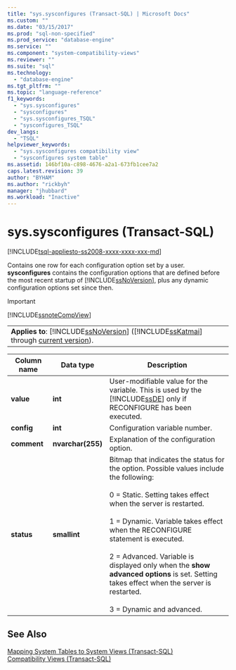 ```yaml
---
title: "sys.sysconfigures (Transact-SQL) | Microsoft Docs"
ms.custom: ""
ms.date: "03/15/2017"
ms.prod: "sql-non-specified"
ms.prod_service: "database-engine"
ms.service: ""
ms.component: "system-compatibility-views"
ms.reviewer: ""
ms.suite: "sql"
ms.technology: 
  - "database-engine"
ms.tgt_pltfrm: ""
ms.topic: "language-reference"
f1_keywords: 
  - "sys.sysconfigures"
  - "sysconfigures"
  - "sys.sysconfigures_TSQL"
  - "sysconfigures_TSQL"
dev_langs: 
  - "TSQL"
helpviewer_keywords: 
  - "sys.sysconfigures compatibility view"
  - "sysconfigures system table"
ms.assetid: 146bf10a-c898-4676-a2a1-673fb1cee7a2
caps.latest.revision: 39
author: "BYHAM"
ms.author: "rickbyh"
manager: "jhubbard"
ms.workload: "Inactive"
---
```

# sys.sysconfigures (Transact-SQL)
[!INCLUDE[tsql-appliesto-ss2008-xxxx-xxxx-xxx-md](../../includes/tsql-appliesto-ss2008-xxxx-xxxx-xxx-md.md)]

  Contains one row for each configuration option set by a user. **sysconfigures** contains the configuration options that are defined before the most recent startup of [!INCLUDE[ssNoVersion](../../includes/ssnoversion-md.md)], plus any dynamic configuration options set since then.  
  
> [!IMPORTANT]  
>  [!INCLUDE[ssnoteCompView](../../includes/ssnotecompview-md.md)]  
  
||  
|-|  
|**Applies to**: [!INCLUDE[ssNoVersion](../../includes/ssnoversion-md.md)] ([!INCLUDE[ssKatmai](../../includes/sskatmai-md.md)] through [current version](http://go.microsoft.com/fwlink/p/?LinkId=299658)).|  
  
|Column name|Data type|Description|  
|-----------------|---------------|-----------------|  
|**value**|**int**|User-modifiable value for the variable. This is used by the [!INCLUDE[ssDE](../../includes/ssde-md.md)] only if RECONFIGURE has been executed.|  
|**config**|**int**|Configuration variable number.|  
|**comment**|**nvarchar(255)**|Explanation of the configuration option.|  
|**status**|**smallint**|Bitmap that indicates the status for the option. Possible values include the following:<br /><br /> 0 = Static. Setting takes effect when the server is restarted.<br /><br /> 1 = Dynamic. Variable takes effect when the RECONFIGURE statement is executed.<br /><br /> 2 = Advanced. Variable is displayed only when the **show advanced options** is set. Setting takes effect when the server is restarted.<br /><br /> 3 = Dynamic and advanced.|  
  
## See Also  
 [Mapping System Tables to System Views &#40;Transact-SQL&#41;](../../relational-databases/system-tables/mapping-system-tables-to-system-views-transact-sql.md)   
 [Compatibility Views &#40;Transact-SQL&#41;](~/relational-databases/system-compatibility-views/system-compatibility-views-transact-sql.md)  
  
  
